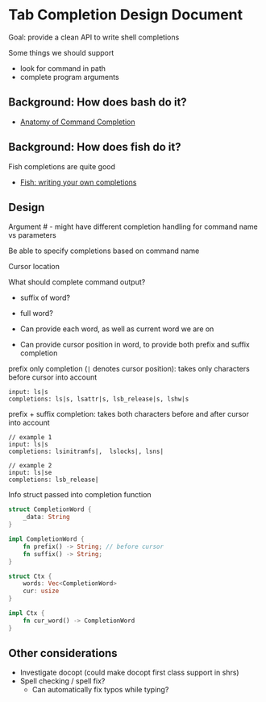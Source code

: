 
# Tab Completion Design Document

Goal: provide a clean API to write shell completions

Some things we should support
- look for command in path
- complete program arguments

## Background: How does bash do it?

- [Anatomy of Command Completion](https://hackaday.com/2018/01/19/linux-fu-custom-bash-command-completion/)

## Background: How does fish do it?

Fish completions are quite good

- [Fish: writing your own completions](https://fishshell.com/docs/current/completions.html)

## Design

Argument #
    - might have different completion handling for command name vs parameters

Be able to specify completions based on command name

Cursor location

What should complete command output?
- suffix of word?
- full word?

- Can provide each word, as well as current word we are on
- Can provide cursor position in word, to provide both prefix and suffix completion

prefix only completion (`|` denotes cursor position): takes only characters before cursor into account
```
input: ls|s
completions: ls|s, lsattr|s, lsb_release|s, lshw|s
```

prefix + suffix completion: takes both characters before and after cursor into account
```
// example 1
input: ls|s
completions: lsinitramfs|,  lslocks|, lsns|

// example 2
input: ls|se
completions: lsb_release|
```

Info struct passed into completion function
```rust
struct CompletionWord {
    _data: String
}

impl CompletionWord {
    fn prefix() -> String; // before cursor
    fn suffix() -> String;
}

struct Ctx {
    words: Vec<CompletionWord>
    cur: usize
}

impl Ctx {
    fn cur_word() -> CompletionWord
}
```

## Other considerations

- Investigate docopt (could make docopt first class support in shrs)
- Spell checking / spell fix?
    - Can automatically fix typos while typing?

